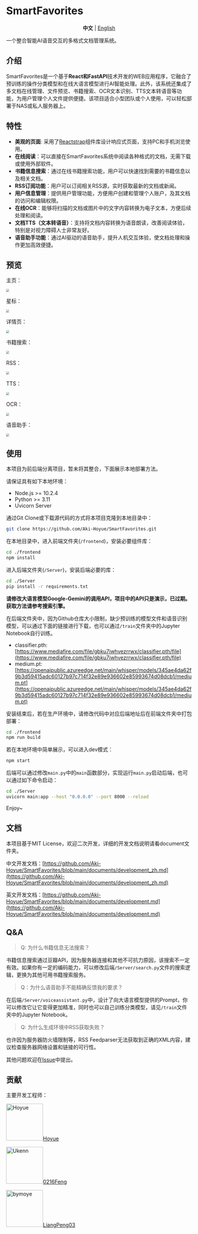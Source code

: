 # SmartFavorites

<center><b>中文</b>    |   <a href="https://github.com/Aki-Hoyue/SmartFavorites/blob/main/README.md">English</a></center> 

一个整合智能AI语音交互的多格式文档管理系统。  

## 介绍

SmartFavorites是一个基于**React和FastAPI**技术开发的WEB应用程序，它融合了预训练的操作分类模型和在线大语言模型进行AI智能处理。此外，该系统还集成了多文档在线管理、文件预览、书籍搜索、OCR文本识别、TTS文本转语音等功能，为用户管理个人文件提供便捷。该项目适合小型团队或个人使用，可以轻松部署于NAS或私人服务器上。



## 特性

- **美观的页面**: 采用了[Reactstrap](https://reactstrap.github.io/)组件库设计响应式页面，支持PC和手机浏览使用。
- **在线阅读**：可以直接在SmartFavorites系统中阅读各种格式的文档，无需下载或使用外部软件。
- **书籍信息搜索**：通过在线书籍搜索功能，用户可以快速找到需要的书籍信息以及相关文档。
- **RSS订阅功能**：用户可以订阅相关RSS源，实时获取最新的文档或新闻。
- **用户信息管理**：提供用户管理功能，方便用户创建和管理个人账户，及其文档的访问和编辑权限。
- **在线OCR**：能够将扫描的文档或图片中的文字内容转换为电子文本，方便后续处理和阅读。
- **文档TTS（文本转语音）**：支持将文档内容转换为语音朗读，改善阅读体验，特别是对视力障碍人士非常友好。
- **语音助手功能**：通过AI驱动的语音助手，提升人机交互体验，使文档处理和操作更加高效便捷。



## 预览

主页：

<img src="https://image.hoyue.fun/imgup/2024/04/202405041834253.webp" style="zoom:50%;" />

星标：

<img src="https://image.hoyue.fun/imgup/2024/04/202405041834682.webp" style="zoom:50%;" />

详情页：

<img src="https://image.hoyue.fun/imgup/2024/04/202405041837990.webp" style="zoom:50%;"/>

书籍搜索：

<img src="https://image.hoyue.fun/imgup/2024/04/202405041843426.webp" style="zoom:50%;"/>

RSS：

<img src="https://image.hoyue.fun/imgup/2024/04/202405041844874.webp" style="zoom:50%;"/>

TTS：

<img src="https://image.hoyue.fun/imgup/2024/04/202405041847100.webp" style="zoom:50%;"/>

OCR：

<img src="https://image.hoyue.fun/imgup/2024/04/202405041847490.webp" style="zoom:50%;"/>

语音助手：

<img src="https://image.hoyue.fun/imgup/2024/04/202405041846663.webp" style="zoom:50%;"/>

## 使用

本项目为前后端分离项目，暂未将其整合，下面展示本地部署方法。

请保证具有如下本地环境：

* Node.js >= 10.2.4
* Python >= 3.11
* Uvicorn Server

通过Git Clone或下载源代码的方式将本项目克隆到本地目录中：

```bash
git clone https://github.com/Aki-Hoyue/SmartFavorites.git
```

在本地目录中，进入前端文件夹(`/frontend`)，安装必要组件库：

```bash
cd ./frontend
npm install
```

进入后端文件夹(`/Server`)，安装后端必要的库：

```bash
cd ./Server
pip install -r requirements.txt
```

**请修改大语言模型Google-Gemini的调用API，项目中的API只是演示，已过期。获取方法请参考搜索引擎。**

在后端文件夹中，因为Github仓库大小限制，缺少预训练的模型文件和语音识别模型，可以通过下面的链接进行下载，也可以通过`/train`文件夹中的Jupyter Notebook自行训练。

* classifier.pth: [https://www.mediafire.com/file/gbku7iwhvezrrwx/classifier.pth/file](https://www.mediafire.com/file/gbku7iwhvezrrwx/classifier.pth/file)
* medium.pt: [https://openaipublic.azureedge.net/main/whisper/models/345ae4da62f9b3d59415adc60127b97c714f32e89e936602e85993674d08dcb1/medium.pt](https://openaipublic.azureedge.net/main/whisper/models/345ae4da62f9b3d59415adc60127b97c714f32e89e936602e85993674d08dcb1/medium.pt)

安装结束后，若在生产环境中，请修改代码中对应后端地址后在前端文件夹中打包部署：

```bash
cd ./frontend
npm run build
```

若在本地环境中简单展示，可以进入dev模式：

```bash
npm start
```

后端可以通过修改`main.py`中的`main`函数部分，实现运行`main.py`启动后端，也可以通过如下命令启动：

```bash
cd ./Server
uvicorn main:app --host "0.0.0.0" --port 8000 --reload
```

Enjoy~  



## 文档

本项目基于MIT License，欢迎二次开发，详细的开发文档说明请看document文件夹。

中文开发文档：[https://github.com/Aki-Hoyue/SmartFavorites/blob/main/documents/development_zh.md](https://github.com/Aki-Hoyue/SmartFavorites/blob/main/documents/development_zh.md)

英文开发文档：[https://github.com/Aki-Hoyue/SmartFavorites/blob/main/documents/development.md](https://github.com/Aki-Hoyue/SmartFavorites/blob/main/documents/development.md)



## Q&A

> Q: 为什么书籍信息无法搜索？

书籍信息搜索通过豆瓣API，因为服务器连接和其他不可抗力原因，该搜索不一定有效。如果你有一定的编码能力，可以修改后端`/Server/search.py`文件的搜索逻辑，更换为其他可用书籍搜索服务。  

> Q：为什么语音助手不能精确反馈我的要求？

在后端`/Server/voiceassistant.py`中，设计了向大语言模型提供的Prompt，你可以修改它让它变得更加精准，同时也可以自己训练分类模型，请见`/train`文件夹中的Jupyter Notebook。

> Q: 为什么生成环境中RSS获取失败？

也许因为服务器防火墙限制等，RSS Feedparser无法获取到正确的XML内容，建议检查服务器网络设置和链接的可行性。  

其他问题欢迎在[Issue](https://github.com/Aki-Hoyue/SmartFavorites/issues)中提出。



## 贡献

主要开发工程师：

<a href="https://github.com/Aki-Hoyue"><img src="https://avatars3.githubusercontent.com/u/73027485?s=400" alt="Hoyue" width="100">Hoyue</a>

<a href="https://github.com/0216Feng"><img src="https://avatars3.githubusercontent.com/u/90129509?s=400" alt="Ukenn" width="100">0216Feng</a>

<a href="https://github.com/LiangPeng03"><img src="https://avatars2.githubusercontent.com/u/150891126?s=400" alt="bymoye" width="100">LiangPeng03</a>

